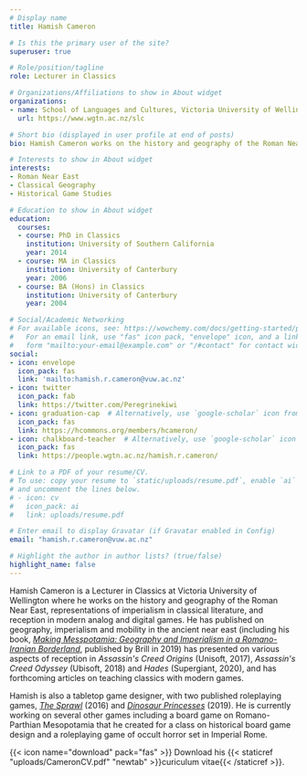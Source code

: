 ```yaml
---
# Display name
title: Hamish Cameron

# Is this the primary user of the site?
superuser: true

# Role/position/tagline
role: Lecturer in Classics

# Organizations/Affiliations to show in About widget
organizations:
- name: School of Languages and Cultures, Victoria University of Wellington
  url: https://www.wgtn.ac.nz/slc

# Short bio (displayed in user profile at end of posts)
bio: Hamish Cameron works on the history and geography of the Roman Near East, representations of imperialism in classical literature, and reception in modern analog and digital games. 

# Interests to show in About widget
interests:
- Roman Near East
- Classical Geography
- Historical Game Studies

# Education to show in About widget
education:
  courses:
  - course: PhD in Classics
    institution: University of Southern California
    year: 2014
  - course: MA in Classics
    institution: University of Canterbury
    year: 2006
  - course: BA (Hons) in Classics
    institution: University of Canterbury
    year: 2004

# Social/Academic Networking
# For available icons, see: https://wowchemy.com/docs/getting-started/page-builder/#icons
#   For an email link, use "fas" icon pack, "envelope" icon, and a link in the
#   form "mailto:your-email@example.com" or "/#contact" for contact widget.
social:
- icon: envelope
  icon_pack: fas
  link: 'mailto:hamish.r.cameron@vuw.ac.nz'
- icon: twitter
  icon_pack: fab
  link: https://twitter.com/Peregrinekiwi
- icon: graduation-cap  # Alternatively, use `google-scholar` icon from `ai` icon pack
  icon_pack: fas
  link: https://hcommons.org/members/hcameron/
- icon: chalkboard-teacher  # Alternatively, use `google-scholar` icon from `ai` icon pack
  icon_pack: fas
  link: https://people.wgtn.ac.nz/hamish.r.cameron/

# Link to a PDF of your resume/CV.
# To use: copy your resume to `static/uploads/resume.pdf`, enable `ai` icons in `params.toml`, 
# and uncomment the lines below.
# - icon: cv
#   icon_pack: ai
#   link: uploads/resume.pdf

# Enter email to display Gravatar (if Gravatar enabled in Config)
email: "hamish.r.cameron@vuw.ac.nz"

# Highlight the author in author lists? (true/false)
highlight_name: false
---
```


Hamish Cameron is a Lecturer in Classics at Victoria University of Wellington where he works on the history and geography of the Roman Near East, representations of imperialism in classical literature, and reception in modern analog and digital games. He has published on geography, imperialism and mobility in the ancient near east (including his book, [*Making Messpotamia: Geography and Imperialism in a Romano-Iranian Borderland*](https://doi.org/10.1163/9789004388635), published by Brill in 2019) has presented on various aspects of reception in *Assassin's Creed Origins* (Unisoft, 2017), *Assassin's Creed Odyssey* (Ubisoft, 2018) and *Hades* (Supergiant, 2020), and has forthcoming articles on teaching classics with modern games.

Hamish is also a tabletop game designer, with two published roleplaying games, [*The Sprawl*](http://www.ardens.org/games/the-sprawl/) (2016) and [*Dinosaur Princesses*](http://www.ardens.org/games/dinosaur-princesses/) (2019). He is currently working on several other games including a board game on Romano-Parthian Mesopotamia that he created for a class on historical board game design and a roleplaying game of occult horror set in Imperial Rome.

{{< icon name="download" pack="fas" >}} Download his {{< staticref "uploads/CameronCV.pdf" "newtab" >}}curiculum vitae{{< /staticref >}}.
